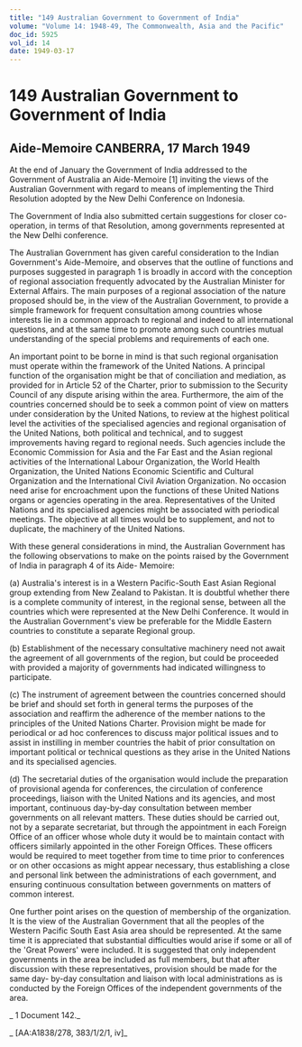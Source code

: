 ```yaml
---
title: "149 Australian Government to Government of India"
volume: "Volume 14: 1948-49, The Commonwealth, Asia and the Pacific"
doc_id: 5925
vol_id: 14
date: 1949-03-17
---
```


# 149 Australian Government to Government of India

## Aide-Memoire CANBERRA, 17 March 1949

At the end of January the Government of India addressed to the Government of Australia an Aide-Memoire [1] inviting the views of the Australian Government with regard to means of implementing the Third Resolution adopted by the New Delhi Conference on Indonesia.

The Government of India also submitted certain suggestions for closer co-operation, in terms of that Resolution, among governments represented at the New Delhi conference.

The Australian Government has given careful consideration to the Indian Government's Aide-Memoire, and observes that the outline of functions and purposes suggested in paragraph 1 is broadly in accord with the conception of regional association frequently advocated by the Australian Minister for External Affairs. The main purposes of a regional association of the nature proposed should be, in the view of the Australian Government, to provide a simple framework for frequent consultation among countries whose interests lie in a common approach to regional and indeed to all international questions, and at the same time to promote among such countries mutual understanding of the special problems and requirements of each one.

An important point to be borne in mind is that such regional organisation must operate within the framework of the United Nations. A principal function of the organisation might be that of conciliation and mediation, as provided for in Article 52 of the Charter, prior to submission to the Security Council of any dispute arising within the area. Furthermore, the aim of the countries concerned should be to seek a common point of view on matters under consideration by the United Nations, to review at the highest political level the activities of the specialised agencies and regional organisation of the United Nations, both political and technical, and to suggest improvements having regard to regional needs. Such agencies include the Economic Commission for Asia and the Far East and the Asian regional activities of the International Labour Organization, the World Health Organization, the United Nations Economic Scientific and Cultural Organization and the International Civil Aviation Organization. No occasion need arise for encroachment upon the functions of these United Nations organs or agencies operating in the area. Representatives of the United Nations and its specialised agencies might be associated with periodical meetings. The objective at all times would be to supplement, and not to duplicate, the machinery of the United Nations.

With these general considerations in mind, the Australian Government has the following observations to make on the points raised by the Government of India in paragraph 4 of its Aide- Memoire:

(a) Australia's interest is in a Western Pacific-South East Asian Regional group extending from New Zealand to Pakistan. It is doubtful whether there is a complete community of interest, in the regional sense, between all the countries which were represented at the New Delhi Conference. It would in the Australian Government's view be preferable for the Middle Eastern countries to constitute a separate Regional group.

(b) Establishment of the necessary consultative machinery need not await the agreement of all governments of the region, but could be proceeded with provided a majority of governments had indicated willingness to participate.

(c) The instrument of agreement between the countries concerned should be brief and should set forth in general terms the purposes of the association and reaffirm the adherence of the member nations to the principles of the United Nations Charter. Provision might be made for periodical or ad hoc conferences to discuss major political issues and to assist in instilling in member countries the habit of prior consultation on important political or technical questions as they arise in the United Nations and its specialised agencies.

(d) The secretarial duties of the organisation would include the preparation of provisional agenda for conferences, the circulation of conference proceedings, liaison with the United Nations and its agencies, and most important, continuous day-by-day consultation between member governments on all relevant matters. These duties should be carried out, not by a separate secretariat, but through the appointment in each Foreign Office of an officer whose whole duty it would be to maintain contact with officers similarly appointed in the other Foreign Offices. These officers would be required to meet together from time to time prior to conferences or on other occasions as might appear necessary, thus establishing a close and personal link between the administrations of each government, and ensuring continuous consultation between governments on matters of common interest.

One further point arises on the question of membership of the organization. It is the view of the Australian Government that all the peoples of the Western Pacific South East Asia area should be represented. At the same time it is appreciated that substantial difficulties would arise if some or all of the 'Great Powers' were included. It is suggested that only independent governments in the area be included as full members, but that after discussion with these representatives, provision should be made for the same day- by-day consultation and liaison with local administrations as is conducted by the Foreign Offices of the independent governments of the area.

_ 1 Document 142._

_ [AA:A1838/278, 383/1/2/1, iv]_
